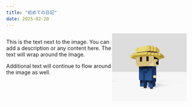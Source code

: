```yaml
---
title: "初めての日記"
date: 2025-02-20
---
```


<div style="overflow: hidden;">
  <img src="/images/my-image.png" alt="Image" style="float: right; width: 200px; margin-right: 20px; margin-bottom: 10px;">
  <p>This is the text next to the image. You can add a description or any content here. The text will wrap around the image.</p>
  <p>Additional text will continue to flow around the image as well.</p>
</div>
